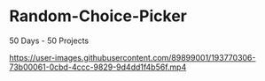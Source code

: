 # Random-Choice-Picker
50 Days - 50 Projects


https://user-images.githubusercontent.com/89899001/193770306-73b00061-0cbd-4ccc-9829-9d4dd1f4b56f.mp4

